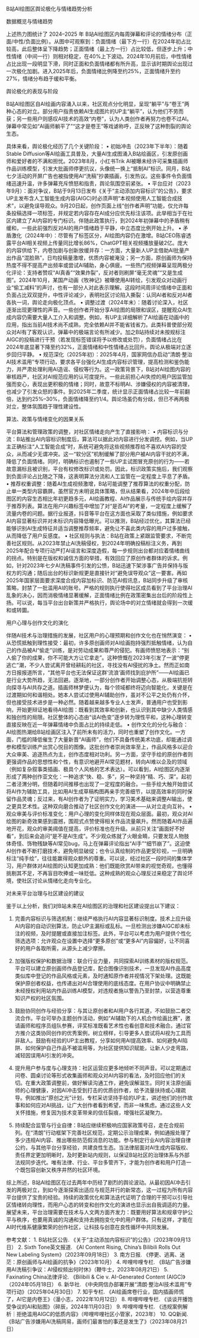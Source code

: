 B站AI绘图区舆论极化与情绪趋势分析

数据概览与情绪趋势

上述热力图统计了 2024–2025 年 B站AI绘图区内每周弹幕和评论的情绪分布（正面/中性/负面比例）。从图中可观察到：负面情绪（最下方一行）在2024年初占比较高，此后整体呈下降趋势；正面情绪（最上方一行）占比较低，但逐步上升；中性情绪（中间一行）则相对稳定，在40%上下波动。2024年10月前后，中性情绪占比出现一段明显下滑，同时正面和负面情绪都有所升高，显示该时期舆论出现过一次极化加剧。进入2025年后，负面情绪比例降至约25%，正面情绪升至约27%，情绪分布趋于缓和平衡。

舆论极化的表现与阶段

B站AI绘图区自AI绘画内容涌入以来，社区观点分化明显，呈现“躺平”与“卷王”两种心态的对立。部分用户指责依赖AI生成图片的UP主“躺平”，认为他们不劳而获；另一些用户则感叹AI技术的高效“内卷”，认为人类创作者再努力也卷不过AI。弹幕中常见如“AI画师躺平了”“这才是卷王”等戏谑称呼，正反映了这种割裂的舆论生态。

具体来看，舆论极化经历了几个关键阶段：
	•	初始冲击（2023年下半年）：随着Stable Diffusion等AI绘画工具普及，大量AI生成图涌入B站绘画区，引发原创画师和爱好者的不满和担忧。2023年8月，小红书Trik AI被曝未经许可采集插画师作品训练模型，引发大批画师停更抗议，头像统一换上“抵制AI”标识。同月，B站七夕活动的开屏广告也被指使用AI“洗稿”抄袭插画，引发热议。这些事件令负面情绪迅速升温，许多弹幕充斥愤怒和指责，舆论氛围空前紧张。
	•	平台应对（2023年9月）：面对争议，B站于9月13日发布《关于“主动添加内容标识”的公告》，要求UP主发布含人工智能生成内容(AIGC)时必须声明“本视频使用人工智能合成技术”，以避免误导观众。9月20日起，创作页面上线“创作者声明”功能，仅允许每条投稿选择一项标签，并规定若内容存在AI成分应优先标注该项。此举相当于在社区内建立了AI内容的专门标识。伴随此政策执行，到2024年初弹幕中的矛盾稍有缓和，一些此前强烈反对AI的用户情绪趋于平静，中立态度比例开始上升。
	•	矛盾激化（2024年中）：尽管有了标签区分，AI绘图内容仍在激增。B站CEO陈睿透露平台AI相关视频上传量同比增长86%，ChatGPT相关视频播放量破2亿。庞大的内容供给下，内卷加剧与创新放缓并存：一方面，大量新人UP主借助AI批量产出作品“混脸熟”，日均投稿量激增，优质内容被淹没；另一方面，原创画师为保持热度不得不提高产出频率或尝试AI辅助，身心俱疲。一些热门视频弹幕呈现两极分化评论：支持者赞叹“AI真香”“效果炸裂”，反对者则刷屏“毫无灵魂”“又是生成图”。2024年10月，某国产动画《牧神记》被曝使用AI转绘，引发观众对动画行业“偷工减料”的声讨，也有一部分人对此表示理解。这段时间周评论情绪中正面和负面占比双双提升，中性评论减少，表明社区讨论陷入撕裂：认同AI者和反对AI者各执一词，舆论走向极化顶点。
	•	调整过渡（2024年末）：随着讨论深入，社区逐渐出现更理性的声音。一些创作者开始分享AI绘图的局限和误区，提醒观众AI生成内容仍需要大量人工介入和调整。例如，有UP主详细解析了AI绘画在动画中的应用，指出当前AI技术尚不成熟，完全依赖AI并不能省钱省力。此类科普使部分观众对AI有了客观认识，弹幕中的极端言论有所减少。加之B站持续对未按规标注AIGC的投稿进行干预（若发现标签错误将予以修改或处罚），负面情绪占比在2024年底显著下降至约32%，正面情绪和中性情绪占比回升。舆论从极端对立逐步回归平静。
	•	规范深化（2025年初）：2025年4月，国家网信办启动“清朗·整治AI技术滥用”专项行动，要求各平台强化AI生成内容标识管理，提高检测和鉴伪能力，并严肃处理利用AI造谣、侵权等行为。这一政策背景下，B站对AI绘图内容的审核趋严，社区对AI规范应用的认可度提升。一些此前担心AI失控的用户因监管加强而安心，表现出更积极的情绪；同时，故意不标明AI、涉嫌侵权的内容被清理，也减少了引发众怒的事件。到2025年二季度，统计显示正面情绪占比较一年前翻倍，达到约25%–30%，负面情绪降至约1/4。舆论场虽仍有分歧，但已不再两极对立，整体氛围趋于理性建设性。

算法、政策与情绪变化的因果关系

平台算法和管理政策的调整，对社区情绪走向产生了直接影响：
	•	内容标识与分流：B站推出AI内容标识制度后，算法可以据此对内容进行分发调控。例如，当UP主正确标注“人工智能合成”时，系统可避免将这些视频推荐给不喜欢AI内容的受众，从而减少无谓冲突。这一“软分区”机制缓解了部分用户被AI内容干扰的不满，降低了负面情绪。同时，明确标识也遏制了一些UP主试图冒充原创的行为——若故意漏标且被识别，平台有权修改标识或处罚。因此，标识政策实施后，我们观察到负面评论占比随之下降，这表明算法分流和人工监管在一定程度上平息了矛盾。
	•	推荐权重调整：随着AI生成视频激增，B站可能调整了推荐算法的权重分配，防止单一类型内容霸屏。虽然官方未明说具体策略，但从结果看，2024年中后段绘图区的内容生态相比年初更趋多元，AI绘画教程、AI作品展示与传统手绘内容并存于推荐列表。算法在用户兴趣标签中增加了对“是否AI”的考量，一定程度上缓解了流量内卷的问题。据行业报道，抖音等平台在这方面也采取了类似措施，例如要求AI内容显著标识并对未标识内容降低曝光。可以推测，B站经过优化，其算法已经能够识别AI生成特征并适当调整推荐频率，避免让不喜此类内容的用户过多接触，从而降低了用户反感度。
	•	社区规则与执法：B站在政策上紧跟监管要求，不断完善社区规则。从2023年禁止AI洗稿侵权，到2024年明确投稿标注义务，再到2025年配合专项行动严打AI谣言和深度造假，每一步规则出台都对应着情绪曲线的拐点。特别是在版权和诚信方面的举措，有效回应了原创作者群体的诉求。例如，针对2023年七夕AI洗稿事件引发的公愤，B站迅速下架涉事广告并保持与版权方的沟通；随后出台的标识新规更是直接针对“避免误导观众”这一要害。再如2025年国家层面要求深度合成内容加标识、防范AI假讯息，B站同步升级了审核策略，封禁了一批滥用AI的账号。严格的规则执行使得社区成员看到了平台治理AI乱象的决心，因而消极情绪显著缓解，正面情绪比例在政策密集出台后的阶段性上扬。可以说，每当平台出台新策并严格执行，舆论场中的对立情绪就会得到一次缓和或转圜。

用户心理与创作文化的演化

伴随AI技术与治理措施的发展，社区用户的心理预期和创作文化也在悄然演变：
	•	从恐慌抵触到理性接受：最初，许多原创画师对AI绘画抱持强烈抵触情绪，认为自己的作品被AI“偷走”训练，是对劳动成果和尊严的侵犯。有画师愤怒地表示：“别人偷了你的成果，你不可能大方让它拿走”。这种愤慨在2023年引发了一波“停更逃亡”潮，不少人尝试离开曾经耕耘的社区，寻找没有AI侵扰的净土。然而正如南方日报报道所言，“其他平台也无法保证这群‘流浪’画师找到庇护所”——AI绘画已是行业大势所趋，无法回避。逐渐地，一部分创作者开始调整心态，从极端抗拒转向探寻与AI共存之道。插画师林梦便认为，每个领域都终将迈向智能化，关键是在过渡期如何和谐相处。她本人尝试过使用AI辅助创作，虽对不公平之处仍有介怀，但也接受技术进步是一种必然。随着越来越多专业人士发声，普通用户也受到影响，开始更辩证地看待AI绘图：既看到其效率和创新，也认识到其中缺少人类情感和独创性的局限。社区整体的心态由“谈AI色变”逐步转为理性平和，这种心理转变直接反映在近一年弹幕情绪中负面占比的持续走低。
	•	创作文化的分化与融合：AI绘图热潮给B站绘画区注入了前所未有的活力，同时也重塑了创作文化。一方面，门槛的降低催生了大量新晋“AI画师”，他们不具备传统美术功底，却能通过调参和模型训练产出赏心悦目的图像。这批创作者崇尚效率至上，作品风格多以迎合大众审美、追逐热点为主，创作态度相对功利。另一方面，坚守手绘的原创作者则更强调作品的思想性和个性，有意识地避开AI常见题材，转向AI难以企及的领域（例如复杂叙事类插画、极具个人风格的艺术表达）。可以看到，AI绘图区内逐渐形成了两种创作亚文化：一种追求“快、稳、多”，另一种坚持“精、巧、深”。起初二者泾渭分明，但随着时间推移也出现了一定程度的融合。一些手绘大触开始尝试将AI作为辅助工具，比如用AI生成草稿构图再亲手完善细节，以提高效率的同时保留作品灵魂；反过来，有AI创作者为了证明实力，学习美术基础来调整AI输出，使之更具艺术性。这种双向磨合推动了社区创作文化的演进——从对立走向互补。
	•	观众审美与评价标准变化：用户心理的变化同样体现在观众层面。最初，观众对AI绘图的新奇效果感到震撼，围观式点赞使得相关作品流量飙升。然而随着AI作品遍地开花，观众的审美阈值在提高，评价标准也在升级。从前只关注“画面好不好看”，到后来会追问“是不是AI生成”。不少观众练就了火眼金睛，只要发现人物肢体奇怪、饰物残缺等AI常见bug，马上在弹幕评论指出“AI手”“细节崩了”。这迫使AI创作者不断打磨技术，避免明显破绽；也令认真绘制的作品更受珍视，一旦明确标注“纯手绘”，往往能赢得观众额外的尊重。可以说，经过社区一段时间的集体学习，用户群体对AI绘图的认知更加成熟：他们既能欣赏AI带来的视觉奇观，也懂得挑剔其不足，不再盲目吹捧或一味贬低。这种成熟的观众心理反过来稳定了舆论环境，使社区讨论从情绪化走向专业化。

对未来平台治理与社区建设的建议

鉴于以上分析，我们对B站未来在AI绘图区的治理和社区建设提出以下建议：

1. 完善内容标识与筛选机制：继续严格执行AI内容显著标识制度。技术上应升级AI内容的自动识别算法，防止UP主漏标或乱标。一旦检测出涉嫌AIGC却未标注的视频，及时提醒或直接加注标签。此外，平台可以考虑为用户提供个性化筛选选项：允许观众在设置中选择“更多原创”或“更多AI”内容偏好，让不同喜好的用户各取所需，从源头上减少摩擦。

2. 加强版权保护和数据治理：联合行业力量，共同探索AI训练素材的版权规范。平台可以建立原创画师作品登记库，配合图像识别技术，一旦发现AI作品高度类似库中登记的作品风格或元素，及时通知原作者并视情况下架处理。这既能保护原创者权益，也传递出对AI合理使用的底线态度。在用户协议中明确禁止未经授权利用站内作品训练AI模型，对违规者施以警告乃至封禁，以营造尊重知识产权的社区氛围。

3. 鼓励协同创作与经验分享：与其让原创者和AI用户各行其道，不如鼓励二者交流合作。平台可举办主题创作活动，例如“AI辅助下的人机合作绘画比赛”，邀请画师和程序员组队参赛，评奖标准既看艺术性也看创意和技术融合。通过官方推介这类协同创作的优秀案例，树立榜样，引导更多人尝试将AI视为工具而非敌人。鼓励有经验的UP主出教程，分享如何用AI提高效率、如何避免AI陷阱、如何保护自己作品不被滥用等，为社区提供知识赋能，让新人少走弯路，减轻因误用AI引发的冲突。

4. 提升用户参与度与心理支持：社区运营应更多地倾听不同声音。可以定期通过问卷、圆桌讨论等形式收集画师和观众对AI内容的看法，及时回应他们的关切。在重大政策调整前，做好解读沟通工作，避免误解滋生。同时关注原创画师的心理健康，对因AI冲击受到打击的优质创作者，给予流量扶持或心理疏导。例如推出“原创之光”计划，专栏采访坚持手绘的UP主，讲述他们的创作故事和如何应对AI挑战，让广大创作者看到希望，而非一味焦虑。通过这些人文关怀措施，修复因为技术变革带来的信任裂痕，增强社区凝聚力。

5. 持续配合监管与行业自律：B站应继续积极响应国家政策号召，走在合规前列。在“清朗”行动框架下完善社区规范，定期公示治理成果，例如通报处理了多少违规AI内容、推出哪些防范假消息的功能。参与制定行业AI内容治理自律公约，与其他平台分享经验，共建良性生态。当法律层面对AI生成内容版权、责任界定更加明晰时，及时更新站内规则，以保证B站社区的治理体系与外部法规同步迭代。唯有法律、行业、平台多管齐下，才能为创作者和用户打造一个既包容创新又秩序井然的社区环境。

综上所述，B站AI绘图区在过去两年中历经了剧烈的舆论波动。从最初因AI冲击引发的两极对立，到如今逐渐探索出适应与规范并行的新常态，这一过程为所有内容平台提供了宝贵的经验。持续的政策优化和算法迭代证明了合理的干预可以引导社区情绪转向理性，而用户心态的转变和创作文化的演进也显示出自我调适的力量。展望未来，平台治理需要在技术与人文两方面齐发力：既要用好算法和规章守护公平与秩序，也要用真诚的沟通和支持去拥抱变化中的用户群体。只有这样，才能在AI时代维系健康繁荣的创作社区，让科技与创意在良性循环中共同发展。

参考文献：
	1.	B站社区公告. 《关于“主动添加内容标识”的公告》（2023年09月13日）
	2.	Sixth Tone英文报道. 《AI Content Rising, China’s Bilibili Rolls Out New Labeling System》（2023年09月18日）
	3.	南方日报. 《停更、逃离、迷茫：原创画师与AI绘画的抗争》（2023年10月）
	4.	哔哩哔哩专栏. 《B站广告涉嫌用AI洗稿引争议：AI侵权频出何时休》（鞭牛士，2023年08月21日）
	5.	Faxinating China法律评论. 《Bilibili & Cie v. AI-Generated Content (AIGC)》（2024年05月18日）
	6.	新华社. 《中央网信办部署开展“清朗·整治AI技术滥用”专项行动》（2025年04月30日）
	7.	知乎专栏. 《AI绘画席卷行业，国内插画师慌了，AI它是内卷王》（漫小志，2022年10月12日）
	8.	哔哩哔哩专栏. 《谈谈开播饱受争议的AI和贴图》（碎辰，2024年11月03日）
	9.	哔哩哔哩专栏. 《违规案例解析｜拒绝滥用AIGC的低质内容》（哔哩哔哩社区小管家，2023年）
	10.	QQ新闻. 《B站广告涉嫌用AI洗稿网易，画师们最害怕的事还是发生了》（2023年08月21日）